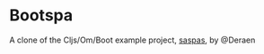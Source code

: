 # Bootspa

A clone of the Cljs/Om/Boot example project, [saspas](https://github.com/deraen/saapas), by @Deraen


